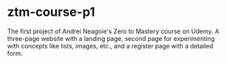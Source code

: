 # ztm-course-p1
The first project of Andrei Neagoie's Zero to Mastery course on Udemy. A three-page website with a landing page, second page for experimenting with concepts like lists, images, etc., and a register page with a detailed form.
